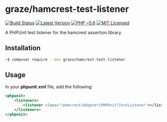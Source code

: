 # graze/hamcrest-test-listener

[![Build Status][ico-build]][travis]
[![Latest Version][ico-package]][package]
[![PHP ~5.6][ico-engine]][lang]
[![MIT Licensed][ico-license]][license]

A PHPUnit test listener for the hamcrest assertion library.

## Installation

```bash
~$ composer require --dev graze/hamcrest-test-listener
```

## Usage

 In your **phpunit.xml** file, add the following:

```xml
<phpunit>
    <listeners>
        <listener class="\Hamcrest\Adapter\PHPUnit\TestListener"></listener>
    </listeners>
</phpunit>
```

<!-- Links -->
[travis]: https://travis-ci.org/graze/hamcrest-test-listener
[lang]: https://secure.php.net
[package]: https://packagist.org/packages/graze/hamcrest-test-listener
[license]: https://github.com/graze/hamcrest-test-listener/blob/master/LICENSE

<!-- Images -->
[ico-license]: https://img.shields.io/packagist/l/graze/formatter.svg
[ico-package]: https://img.shields.io/packagist/v/graze/formatter.svg
[ico-build]: https://img.shields.io/travis/graze/formatter/master.svg
[ico-engine]: https://img.shields.io/badge/php-%3E%3D5.6-8892BF.svg
